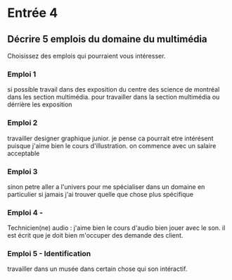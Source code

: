 
# Entrée 4
## Décrire 5 emplois du domaine du multimédia
Choisissez des emplois qui pourraient vous intéresser. 

### Emploi 1 
si possible travail dans des exposition du centre des science de montréal dans les section multimédia. pour travailler dans la section multimédia ou dérrière les exposition 

### Emploi 2 
travailler designer graphique junior. je pense ca pourrait etre intérésent puisque j'aime bien le cours d'illustration. on commence avec un salaire acceptable

### Emploi 3 
sinon petre aller a l'univers pour me spécialiser dans un domaine en particulier si jamais j'ai trouver quelle que chose plus spécifique

### Emploi 4 - 
Technicien(ne) audio : j'aime bien le cours d'audio bien jouer avec le son. il est écrit que je doit bien m'occuper des demande des client.

### Emploi 5 - Identification

travailler dans un musée dans certain chose qui son intéractif.

